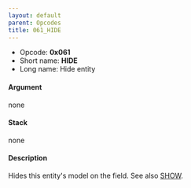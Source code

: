 ```yaml
---
layout: default
parent: Opcodes
title: 061_HIDE
---
```


-   Opcode: **0x061**
-   Short name: **HIDE**
-   Long name: Hide entity

#### Argument

none

#### Stack

none

#### Description

Hides this entity's model on the field. See also [SHOW](060_SHOW.md).
